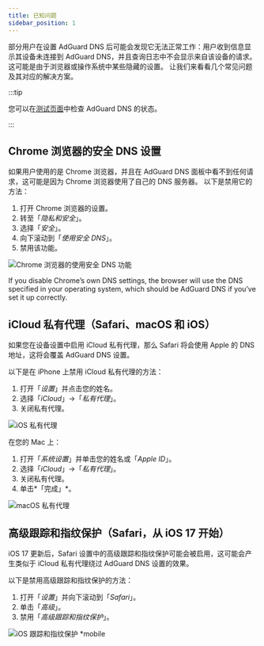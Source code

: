 ```yaml
---
title: 已知问题
sidebar_position: 1
---
```


部分用户在设置 AdGuard DNS 后可能会发现它无法正常工作：用户收到信息显示其设备未连接到 AdGuard DNS，并且查询日志中不会显示来自该设备的请求。 这可能是由于浏览器或操作系统中某些隐藏的设置。 让我们来看看几个常见问题及其对应的解决方案。

:::tip

您可以在[测试页面](https://adguard.com/test.html)中检查 AdGuard DNS 的状态。

:::

## Chrome 浏览器的安全 DNS 设置

如果用户使用的是 Chrome 浏览器，并且在 AdGuard DNS 面板中看不到任何请求，这可能是因为 Chrome 浏览器使用了自己的 DNS 服务器。 以下是禁用它的方法：

1. 打开 Chrome 浏览器的设置。
1. 转至「*隐私和安全*」。
1. 选择「*安全*」。
1. 向下滚动到「*使用安全 DNS*」。
1. 禁用该功能。

![Chrome 浏览器的使用安全 DNS 功能](https://cdn.adtidy.org/content/kb/dns/private/solving_problems/known_issues/secure-dns.png)

If you disable Chrome’s own DNS settings, the browser will use the DNS specified in your operating system, which should be AdGuard DNS if you’ve set it up correctly.

## iCloud 私有代理（Safari、macOS 和 iOS）

如果您在设备设置中启用 iCloud 私有代理，那么 Safari 将会使用 Apple 的 DNS 地址，这将会覆盖 AdGuard DNS 设置。

以下是在 iPhone 上禁用 iCloud 私有代理的方法：

1. 打开「*设置*」并点击您的姓名。
1. 选择「*iCloud*」→「*私有代理*」。
1. 关闭私有代理。

![iOS 私有代理](https://cdn.adtidy.org/content/kb/dns/private/solving_problems/known_issues/private-relay.png)

在您的 Mac 上：

1. 打开「*系统设置*」并单击您的姓名或「*Apple ID*」。
1. 选择「*iCloud*」→「*私有代理*」。
1. 关闭私有代理。
1. 单击*「完成」*。

![macOS 私有代理](https://cdn.adtidy.org/content/kb/dns/private/solving_problems/known_issues/mac-private-relay.png)

## 高级跟踪和指纹保护（Safari，从 iOS 17 开始）

iOS 17 更新后，Safari 设置中的高级跟踪和指纹保护可能会被启用，这可能会产生类似于 iCloud 私有代理绕过 AdGuard DNS 设置的效果。

以下是禁用高级跟踪和指纹保护的方法：

1. 打开「*设置*」并向下滚动到「*Safari*」。
1. 单击「*高级*」。
1. 禁用「*高级跟踪和指纹保护*」。

![iOS 跟踪和指纹保护 *mobile](https://cdn.adtidy.org/content/kb/dns/private/solving_problems/known_issues/ios-tracking-and-fingerprinting.png)
